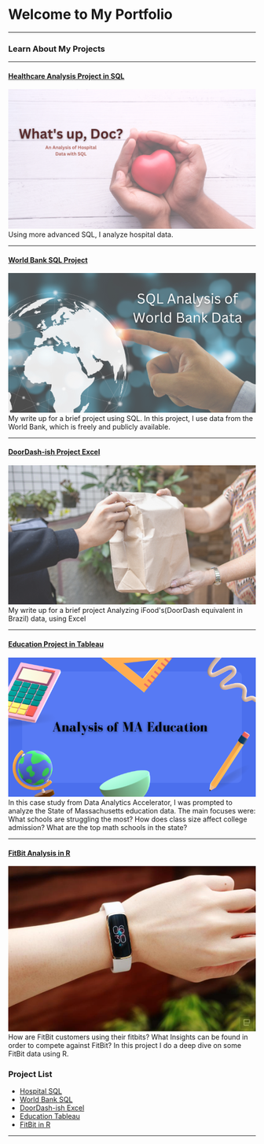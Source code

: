 # Welcome to My Portfolio

---

### Learn About My Projects
---
#### [Healthcare Analysis Project in SQL](https://www.linkedin.com/pulse/eh-whats-up-doc-martin-diaz-valdes/)
[<img src="images/healthcare sql.png?raw=true"/>](https://www.linkedin.com/pulse/eh-whats-up-doc-martin-diaz-valdes/)
Using more advanced SQL, I analyze hospital data.

---
#### [World Bank SQL Project](https://www.linkedin.com/pulse/world-bank-data-analysis-w-sql-martin-diaz-valdes/?trackingId=U8K2n1Tp5JfsV%2FwLQHPv6w%3D%3D)
[<img src="images/sqlbank.png?raw=true"/>](https://www.linkedin.com/pulse/world-bank-data-analysis-w-sql-martin-diaz-valdes/?trackingId=U8K2n1Tp5JfsV%2FwLQHPv6w%3D%3D)
My write up for a brief project using SQL. In this project, I use data from the World Bank, which is freely and publicly available.

---
#### [DoorDash-ish Project Excel](https://www.linkedin.com/pulse/analyzing-doordash-ish-sales-data-martin-diaz-valdes/)
[<img src="images/DDImage.png?raw=true"/>](https://www.linkedin.com/pulse/analyzing-doordash-ish-sales-data-martin-diaz-valdes/)
My write up for a brief project Analyzing iFood's(DoorDash equivalent in Brazil) data, using Excel 

---
#### [Education Project in Tableau](https://www.linkedin.com/pulse/analyzing-education-data-using-tableau-martin-diaz-valdes/)
[<img src="images/eduIMG.png?raw=true"/>](https://www.linkedin.com/pulse/analyzing-education-data-using-tableau-martin-diaz-valdes/)
In this case study from Data Analytics Accelerator, I was prompted to analyze the State of Massachusetts education data. The main focuses were:
What schools are struggling the most?
How does class size affect college admission?
What are the top math schools in the state? 

---
#### [FitBit Analysis in R](https://www.kaggle.com/code/martindiazvaldes/google-capstone-project-bellabeat)
[<img src="images/fitbitR.jpg?raw=true"/>](https://www.kaggle.com/code/martindiazvaldes/google-capstone-project-bellabeat)
How are FitBit customers using their fitbits? 
What Insights can be found in order to compete against FitBit? 
In this project I do a deep dive on some FitBit data using R.

### Project List
- [Hospital SQL](https://www.linkedin.com/pulse/eh-whats-up-doc-martin-diaz-valdes/)
- [World Bank SQL](https://www.linkedin.com/pulse/world-bank-data-analysis-w-sql-martin-diaz-valdes/?trackingId=U8K2n1Tp5JfsV%2FwLQHPv6w%3D%3D)
- [DoorDash-ish Excel](https://www.linkedin.com/pulse/analyzing-doordash-ish-sales-data-martin-diaz-valdes/)
- [Education Tableau](https://www.linkedin.com/pulse/analyzing-education-data-using-tableau-martin-diaz-valdes/)
- [FitBit in R](https://www.kaggle.com/code/martindiazvaldes/google-capstone-project-bellabeat)


---




